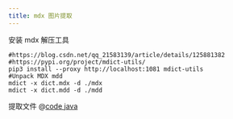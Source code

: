 ```yaml
---
title: mdx 图片提取
---
```

安装 mdx 解压工具

```shell
#https://blog.csdn.net/qq_21583139/article/details/125881382
#https://pypi.org/project/mdict-utils/
pip3 install --proxy http://localhost:1081 mdict-utils
#Unpack MDX mdd
mdict -x dict.mdx -d ./mdx
mdict -x dict.mdd -d ./mdd
```

提取文件
@[code java](../_code/java/MddImgExtractor.java)
